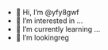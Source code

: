 - 👋 Hi, I’m @yfy8gwf
- 👀 I’m interested in ...
- 🌱 I’m currently learning ...
- 💞️ I’m lookingreg

<!---
yfy8gwf/yfy8gwf is a ✨ special ✨ repository because its `README.md` (this file) appears on your GitHub profile.
You can click the Preview link to take a look at your changes.
--->
